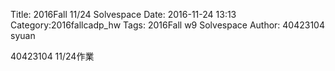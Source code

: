 Title: 2016Fall 11/24 Solvespace
Date: 2016-11-24 13:13
Category:2016fallcadp_hw
Tags: 2016Fall w9 Solvespace 
Author: 40423104 syuan

40423104 11/24作業


<!-- PELICAN_END_SUMMARY -->

